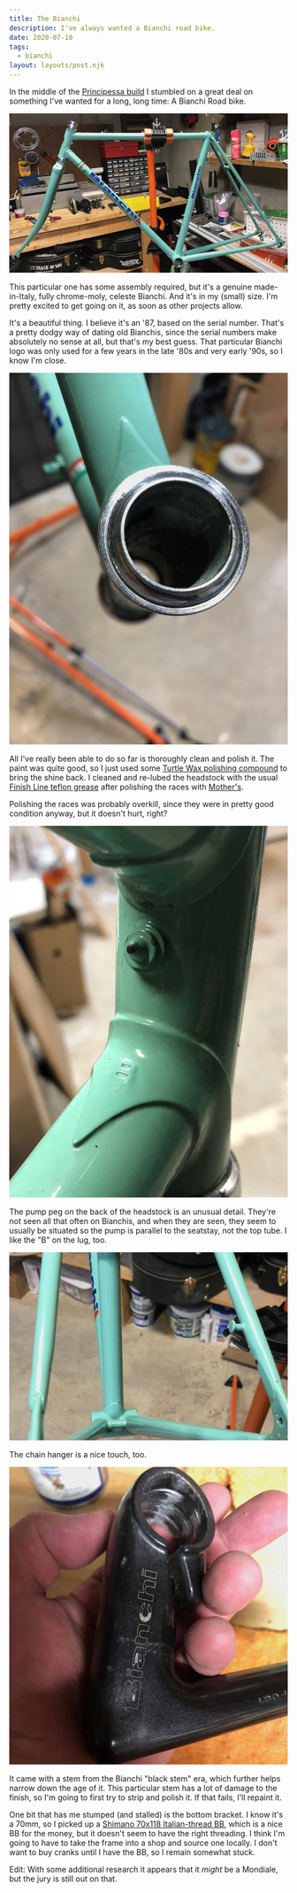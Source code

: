 ```yaml
---
title: The Bianchi
description: I've always wanted a Bianchi road bike.
date: 2020-07-10
tags:
  - bianchi
layout: layouts/post.njk
---
```


In the middle of the [Principessa build](/posts/july-2020/so-it-begins/) I stumbled on a great deal on something I've wanted for a long, long time: A Bianchi Road bike.

<img src="/img/july-2020/bianchi/frame.jpg" alt="The Bianchi frame." />

This particular one has some assembly required, but it's a genuine made-in-Italy, fully chrome-moly, celeste Bianchi. And it's in my (small) size. I'm pretty excited to get going on it, as soon as other projects allow.

It's a beautiful thing. I believe it's an '87, based on the serial number. That's a pretty dodgy way of dating old Bianchis, since the serial numbers make absolutely no sense at all, but that's my best guess. That particular Bianchi logo was only used for a few years in the late '80s and very early '90s, so I know I'm close.

<img src="/img/july-2020/bianchi/races.jpg" alt="Polished bearing race" class="vert" />

All I've really been able to do so far is thoroughly clean and polish it. The paint was quite good, so I just used some [Turtle Wax polishing compound](https://amzn.to/33BkKql) to bring the shine back. I cleaned and re-lubed the headstock with the usual [Finish Line teflon grease](https://amzn.to/31w8lkF) after polishing the races with [Mother's](https://amzn.to/2XEvGQl). 

Polishing the races was probably overkill, since they were in pretty good condition anyway, but it doesn't hurt, right?

<img src="/img/july-2020/bianchi/pump-peg.jpg" alt="Pump Peg" class="vert" />

The pump peg on the back of the headstock is an unusual detail. They're not seen all that often on Bianchis, and when they are seen, they seem to usually be situated so the pump is parallel to the seatstay, not the top tube. I like the "B" on the lug, too.

<img src="/img/july-2020/bianchi/chain-hanger.jpg" alt="Chain hanger" class="sm"/>

The chain hanger is a nice touch, too.

<img src="/img/july-2020/bianchi/stem.jpg" alt="Stem" class="sm" />

It came with a stem from the Bianchi "black stem" era, which further helps narrow down the age of it. This particular stem has a lot of damage to the finish, so I'm going to first try to strip and polish it. If that fails, I'll repaint it.

One bit that has me stumped (and stalled) is the bottom bracket. I know it's a 70mm, so I picked up a [Shimano 70x118 Italian-thread BB](https://amzn.to/31DtJou), which is a nice BB for the money, but it doesn't seem to have the right threading. I think I'm going to have to take the frame into a shop and source one locally. I don't want to buy cranks until I have the BB, so I remain somewhat stuck.

Edit: With some additional research it appears that it _might_ be a Mondiale, but the jury is still out on that.